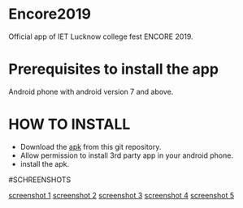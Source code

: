 # Encore2019
Official app of IET Lucknow college fest ENCORE 2019.

# Prerequisites to install the app
  Android phone with android version 7 and above.
  
# HOW TO INSTALL
 * Download the [apk](https://github.com/ayushg9899/Encore2019/blob/master/app/release/app-release.apk) from this git repository.
 * Allow permission to install 3rd party app in your android phone.
 * install the apk.
  
  #SCHREENSHOTS
  
  [screenshot 1](https://github.com/ayushg9899/Encore2019/blob/master/home.jpeg)
  [screenshot 2](https://github.com/ayushg9899/Encore2019/blob/master/schedule.jpeg)
  [screenshot 3](https://github.com/ayushg9899/Encore2019/blob/master/events.jpeg)
  [screenshot 4](https://github.com/ayushg9899/Encore2019/blob/master/splash.jpeg)
  [screenshot 5](https://github.com/ayushg9899/Encore2019/blob/master/tech.jpeg)
